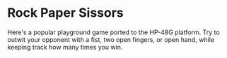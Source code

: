 # Rock Paper Sissors

Here's a popular playground game ported to the HP-48G platform. Try to outwit your opponent with a fist, two open fingers, or open hand, while keeping track how many times you win.
